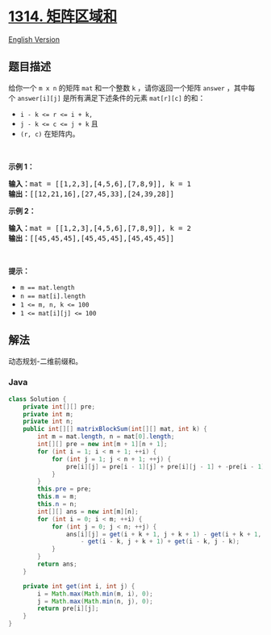 # [1314. 矩阵区域和](https://leetcode.cn/problems/matrix-block-sum)

[English Version](/solution/1300-1399/1314.Matrix%20Block%20Sum/README_EN.md)

## 题目描述

<!-- 这里写题目描述 -->

<p>给你一个 <code>m x n</code> 的矩阵 <code>mat</code> 和一个整数 <code>k</code> ，请你返回一个矩阵 <code>answer</code> ，其中每个 <code>answer[i][j]</code> 是所有满足下述条件的元素 <code>mat[r][c]</code> 的和： </p>

<ul>
	<li><code>i - k <= r <= i + k, </code></li>
	<li><code>j - k <= c <= j + k</code> 且</li>
	<li><code>(r, c)</code> 在矩阵内。</li>
</ul>

<p> </p>

<p><strong>示例 1：</strong></p>

<pre>
<strong>输入：</strong>mat = [[1,2,3],[4,5,6],[7,8,9]], k = 1
<strong>输出：</strong>[[12,21,16],[27,45,33],[24,39,28]]
</pre>

<p><strong>示例 2：</strong></p>

<pre>
<strong>输入：</strong>mat = [[1,2,3],[4,5,6],[7,8,9]], k = 2
<strong>输出：</strong>[[45,45,45],[45,45,45],[45,45,45]]
</pre>

<p> </p>

<p><strong>提示：</strong></p>

<ul>
	<li><code>m == mat.length</code></li>
	<li><code>n == mat[i].length</code></li>
	<li><code>1 <= m, n, k <= 100</code></li>
	<li><code>1 <= mat[i][j] <= 100</code></li>
</ul>

## 解法

动态规划-二维前缀和。

### **Java**

```java
class Solution {
    private int[][] pre;
    private int m;
    private int n;
    public int[][] matrixBlockSum(int[][] mat, int k) {
        int m = mat.length, n = mat[0].length;
        int[][] pre = new int[m + 1][n + 1];
        for (int i = 1; i < m + 1; ++i) {
            for (int j = 1; j < n + 1; ++j) {
                pre[i][j] = pre[i - 1][j] + pre[i][j - 1] + -pre[i - 1][j - 1] + mat[i - 1][j - 1];
            }
        }
        this.pre = pre;
        this.m = m;
        this.n = n;
        int[][] ans = new int[m][n];
        for (int i = 0; i < m; ++i) {
            for (int j = 0; j < n; ++j) {
                ans[i][j] = get(i + k + 1, j + k + 1) - get(i + k + 1, j - k)
                    - get(i - k, j + k + 1) + get(i - k, j - k);
            }
        }
        return ans;
    }

    private int get(int i, int j) {
        i = Math.max(Math.min(m, i), 0);
        j = Math.max(Math.min(n, j), 0);
        return pre[i][j];
    }
}
```
